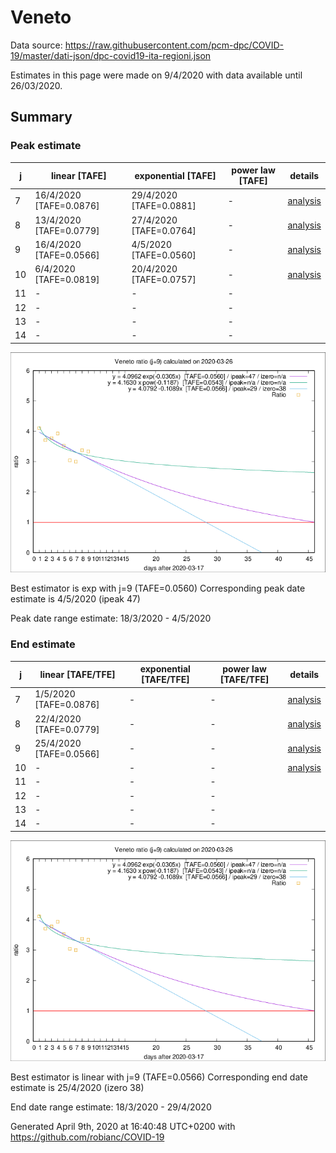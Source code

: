 # Veneto


Data source: https://raw.githubusercontent.com/pcm-dpc/COVID-19/master/dati-json/dpc-covid19-ita-regioni.json

Estimates in this page were made on 9/4/2020 with data available until 26/03/2020.


## Summary 

### Peak estimate 
|j|linear [TAFE]|exponential [TAFE]|power law [TAFE]|details|
|---|----|-----------|---------|-------|
|7|16/4/2020 [TAFE=0.0876]|29/4/2020 [TAFE=0.0881]|-|[analysis](COVID-19_veneto_j7_2020-03-26.md)|
|8|13/4/2020 [TAFE=0.0779]|27/4/2020 [TAFE=0.0764]|-|[analysis](COVID-19_veneto_j8_2020-03-26.md)|
|9|16/4/2020 [TAFE=0.0566]|4/5/2020 [TAFE=0.0560]|-|[analysis](COVID-19_veneto_j9_2020-03-26.md)|
|10|6/4/2020 [TAFE=0.0819]|20/4/2020 [TAFE=0.0757]|-|[analysis](COVID-19_veneto_j10_2020-03-26.md)|
|11|-|-|-||
|12|-|-|-||
|13|-|-|-||
|14|-|-|-||

![best peak estimate](COVID-19_veneto_j9_2020-03-26.png)

Best estimator is exp with j=9 (TAFE=0.0560)
Corresponding peak date estimate is 4/5/2020 (ipeak 47)


Peak date range estimate: 18/3/2020 - 4/5/2020

### End estimate 
|j|linear [TAFE/TFE]|exponential [TAFE/TFE]|power law [TAFE/TFE]|details|
|---|----|-----------|---------|-------|
|7|1/5/2020 [TAFE=0.0876]|-|-|[analysis](COVID-19_veneto_j7_2020-03-26.md)|
|8|22/4/2020 [TAFE=0.0779]|-|-|[analysis](COVID-19_veneto_j8_2020-03-26.md)|
|9|25/4/2020 [TAFE=0.0566]|-|-|[analysis](COVID-19_veneto_j9_2020-03-26.md)|
|10|-|-|-|[analysis](COVID-19_veneto_j10_2020-03-26.md)|
|11|-|-|-||
|12|-|-|-||
|13|-|-|-||
|14|-|-|-||

![best zero estimate](COVID-19_veneto_j9_2020-03-26.png)

Best estimator is linear with j=9 (TAFE=0.0566)
Corresponding end date estimate is 25/4/2020 (izero 38)


End date range estimate: 18/3/2020 - 29/4/2020

Generated April 9th, 2020 at 16:40:48 UTC+0200 with https://github.com/robianc/COVID-19
